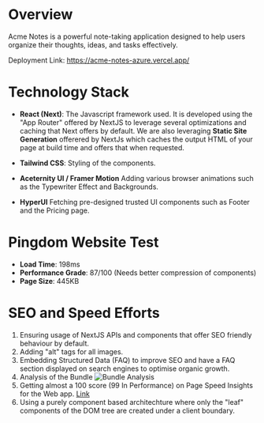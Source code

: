 # Overview

Acme Notes is a powerful note-taking application designed to help users organize their thoughts, ideas, and tasks effectively.

Deployment Link: https://acme-notes-azure.vercel.app/

# Technology Stack

- **React (Next)**: The Javascript framework used. It is developed using the "App Router" offered by NextJS to leverage several optimizations and caching that Next offers by default. We are also leveraging **Static Site Generation** offerered by NextJs which caches the output HTML of your page at build time and offers that when requested.

- **Tailwind CSS**: Styling of the components.

- **Aceternity UI / Framer Motion** Adding various browser animations such as the Typewriter Effect and Backgrounds.
- **HyperUI** Fetching pre-designed trusted UI components such as Footer and the Pricing page.

# Pingdom Website Test

- **Load Time**: 198ms
- **Performance Grade**: 87/100 (Needs better compression of components)
- **Page Size**: 445KB

# SEO and Speed Efforts

1. Ensuring usage of NextJS APIs and components that offer SEO friendly behaviour by default.
2. Adding "alt" tags for all images.
3. Embedding Structured Data (FAQ) to improve SEO and have a FAQ section displayed on search engines to optimise organic growth.
4. Analysis of the Bundle ![Bundle Analysis](https://ibb.co/GpX5Sc0)
5. Getting almost a 100 score (99 In Performance) on Page Speed Insights for the Web app. [Link](https://pagespeed.web.dev/analysis/https-acme-notes-azure-vercel-app/wy03x5pytj?form_factor=desktop)
6. Using a purely component based architechture where only the "leaf" components of the DOM tree are created under a client boundary.

